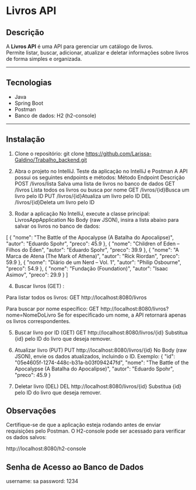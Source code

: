 # Livros API

## Descrição
A **Livros API** é uma API para gerenciar um catálogo de livros.  
Permite listar, buscar, adicionar, atualizar e deletar informações sobre livros de forma simples e organizada.

---

## Tecnologias
- Java
- Spring Boot
- Postman
- Banco de dados: H2 (h2-console)

---

## Instalação
1. Clone o repositório:
git clone https://github.com/Larissa-Galdino/Trabalho_backend.git

2. Abra o projeto no IntelliJ.
Teste da aplicação no IntelliJ e Postman
A API possui os seguintes endpoints e métodos:
Método	Endpoint	Descrição
POST /livros/lista	Salva uma lista de livros no banco de dados
GET	/livros	Lista todos os livros ou busca por nome
GET	/livros/{id}Busca um livro pelo ID
PUT	/livros/{id}Atualiza um livro pelo ID
DEL /livros/{id}Deleta um livro pelo ID
3. Rodar a aplicação No IntelliJ, execute a classe principal: LivrosAppApplication
No Body (raw JSON), insira a lista abaixo para salvar os livros no banco de dados:

[
{
"nome": "The Battle of the Apocalypse (A Batalha do Apocalipse)",
"autor": "Eduardo Spohr",
"preco": 45.9
},
{
"nome": "Children of Eden – Filhos do Éden",
"autor": "Eduardo Spohr",
"preco": 39.9
},
{
"nome": "A Marca de Atena (The Mark of Athena)",
"autor": "Rick Riordan",
"preco": 59.9
},
{
"nome": "Diário de um Nerd – Vol. 1",
"autor": "Philip Osbourne",
"preco": 54.9
},
{
"nome": "Fundação (Foundation)",
"autor": "Isaac Asimov",
"preco": 29.9
}
]

4. Buscar livros (GET) :

Para listar todos os livros:
   GET http://localhost:8080/livros

Para buscar por nome específico:
   GET http://localhost:8080/livros?nome=NomeDoLivro
   Se for especificado um nome, a API retornará apenas os livros correspondentes. 

5. Buscar livro por ID (GET)
   GET http://localhost:8080/livros/{id}
   Substitua {id} pelo ID do livro que deseja remover.

6. Atualizar livro (PUT)
   PUT http://localhost:8080/livros/{id}
No Body (raw JSON), envie os dados atualizados, incluindo o ID. Exemplo:
   {
   "id": "05e4605f-1274-448c-b31a-b03f094247fd",
   "nome": "The Battle of the Apocalypse (A Batalha do Apocalipse)",
   "autor": "Eduardo Spohr",
   "preco": 45.9
   }

7. Deletar livro (DEL)
   DEL http://localhost:8080/livros/{id}
   Substitua {id} pelo ID do livro que deseja remover.


## Observações

Certifique-se de que a aplicação esteja rodando antes de enviar requisições pelo Postman.
O H2-console pode ser acessado para verificar os dados salvos:

http://localhost:8080/h2-console

## Senha de Acesso ao Banco de Dados
    
username: sa
password: 1234
